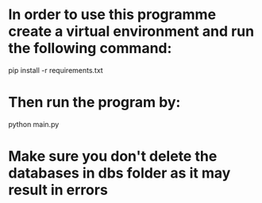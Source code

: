 # In order to use this programme create a virtual environment and run the following command:

pip install -r requirements.txt

# Then run the program by:

python main.py

# Make sure you don't delete the databases in dbs folder as it may result in errors
